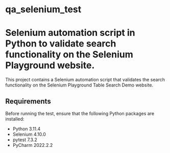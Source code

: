# qa_selenium_test
# Selenium automation script in Python to validate search functionality on the Selenium Playground website.

This project contains a Selenium automation script that validates the search functionality on the Selenium Playground Table Search Demo website.

## Requirements

Before running the test, ensure that the following Python packages are installed:

- Python 3.11.4
- Selenium 4.10.0
- pytest 7.3.2
- PyCharm 2022.2.2
  

